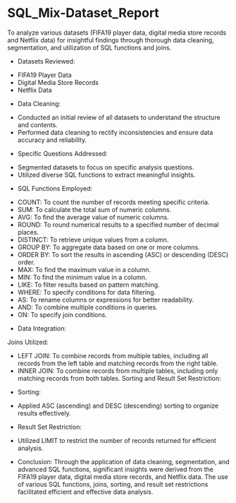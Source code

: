 # SQL_Mix-Dataset_Report

  To analyze various datasets (FIFA19 player data, digital media store records and Netflix data) for insightful findings through thorough data cleaning, segmentation, and utilization of SQL functions and joins.

* Datasets Reviewed:

- FIFA19 Player Data
- Digital Media Store Records
- Netflix Data

* Data Cleaning:

- Conducted an initial review of all datasets to understand the structure and contents.
- Performed data cleaning to rectify inconsistencies and ensure data accuracy and reliability.

* Specific Questions Addressed:
  
- Segmented datasets to focus on specific analysis questions.
- Utilized diverse SQL functions to extract meaningful insights.

* SQL Functions Employed:
  
- COUNT: To count the number of records meeting specific criteria.
- SUM: To calculate the total sum of numeric columns.
- AVG: To find the average value of numeric columns.
- ROUND: To round numerical results to a specified number of decimal places.
- DISTINCT: To retrieve unique values from a column.
- GROUP BY: To aggregate data based on one or more columns.
- ORDER BY: To sort the results in ascending (ASC) or descending (DESC) order.
- MAX: To find the maximum value in a column.
- MIN: To find the minimum value in a column.
- LIKE: To filter results based on pattern matching.
- WHERE: To specify conditions for data filtering.
- AS: To rename columns or expressions for better readability.
- AND: To combine multiple conditions in queries.
- ON: To specify join conditions.

* Data Integration:

 Joins Utilized:
 - LEFT JOIN: To combine records from multiple tables, including all records from the left table and matching records from the right table.
 - INNER JOIN: To combine records from multiple tables, including only matching records from both tables.
   Sorting and Result Set Restriction:

* Sorting:

- Applied ASC (ascending) and DESC (descending) sorting to organize results effectively.

* Result Set Restriction:
  
- Utilized LIMIT to restrict the number of records returned for efficient analysis.

* Conclusion:
  Through the application of data cleaning, segmentation, and advanced SQL functions, significant insights were derived from the FIFA19 player data, digital media store records, and Netflix data. The use of various SQL functions, joins, sorting, and result set restrictions facilitated efficient and effective data analysis.



